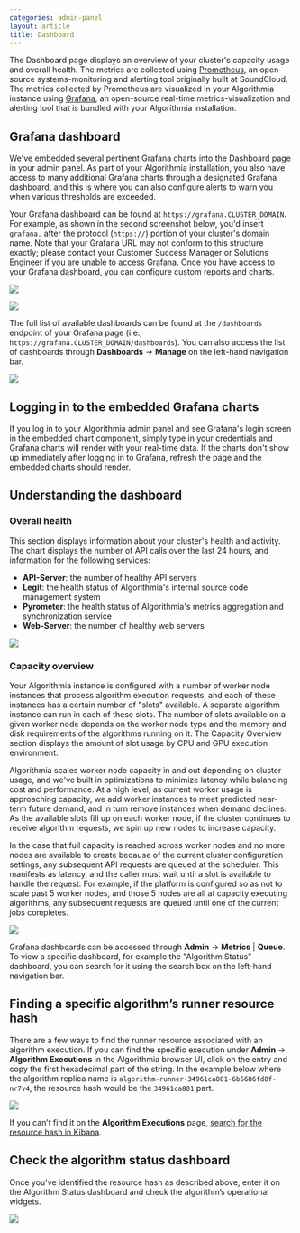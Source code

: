 ```yaml
---
categories: admin-panel
layout: article
title: Dashboard
---
```


The Dashboard page displays an overview of your cluster's capacity usage and overall health. The metrics are collected using [Prometheus](https://prometheus.io/), an open-source systems-monitoring and alerting tool originally built at SoundCloud. The metrics collected by Prometheus are visualized in your Algorithmia instance using [Grafana](https://grafana.com/grafana), an open-source real-time metrics-visualization and alerting tool that is bundled with your Algorithmia installation.

## Grafana dashboard

We've embedded several pertinent Grafana charts into the Dashboard page in your admin panel. As part of your Algorithmia installation, you also have access to many additional Grafana charts through a designated Grafana dashboard, and this is where you can also configure alerts to warn you when various thresholds are exceeded.

Your Grafana dashboard can be found at `https://grafana.CLUSTER_DOMAIN`. For example, as shown in the second screenshot below, you'd insert `grafana.` after the protocol (`https://`) portion of your cluster's domain name. Note that your Grafana URL may not conform to this structure exactly; please contact your Customer Success Manager or Solutions Engineer if you are unable to access Grafana. Once you have access to your Grafana dashboard, you can configure custom reports and charts.

![]({{site.url}}/developers/images/post_images/algo-images-admin/algo-1616017938046.png)

![]({{site.url}}/developers/images/post_images/algo-images-admin/algo-1616100492876.png)

The full list of available dashboards can be found at the `/dashboards` endpoint of your Grafana page (i.e., `https://grafana.CLUSTER_DOMAIN/dashboards`). You can also access the list of dashboards through **Dashboards** → **Manage** on the left-hand navigation bar.

![]({{site.url}}/developers/images/post_images/algo-images-admin/algo-1624308936510.png)

## Logging in to the embedded Grafana charts

If you log in to your Algorithmia admin panel and see Grafana's login screen in the embedded chart component, simply type in your credentials and Grafana charts will render with your real-time data. If the charts don't show up immediately after logging in to Grafana, refresh the page and the embedded charts should render.

## Understanding the dashboard

### Overall health

This section displays information about your cluster's health and activity. The chart displays the number of API calls over the last 24 hours, and information for the following services:

*   **API-Server**: the number of healthy API servers
*   **Legit**: the health status of Algorithmia's internal source code management system
*   **Pyrometer**: the health status of Algorithmia's metrics aggregation and synchronization service
*   **Web-Server**: the number of healthy web servers

![]({{site.url}}/developers/images/post_images/algo-images-admin/algo-1617388987603.png)

### Capacity overview

Your Algorithmia instance is configured with a number of worker node instances that process algorithm execution requests, and each of these instances has a certain number of "slots" available. A separate algorithm instance can run in each of these slots. The number of slots available on a given worker node depends on the worker node type and the memory and disk requirements of the algorithms running on it. The Capacity Overview section displays the amount of slot usage by CPU and GPU execution environment.

Algorithmia scales worker node capacity in and out depending on cluster usage, and we've built in optimizations to minimize latency while balancing cost and performance. At a high level, as current worker usage is approaching capacity, we add worker instances to meet predicted near-term future demand, and in turn remove instances when demand declines. As the available slots fill up on each worker node, if the cluster continues to receive algorithm requests, we spin up new nodes to increase capacity.

In the case that full capacity is reached across worker nodes and no more nodes are available to create because of the current cluster configuration settings, any subsequent API requests are queued at the scheduler. This manifests as latency, and the caller must wait until a slot is available to handle the request. For example, if the platform is configured so as not to scale past 5 worker nodes, and those 5 nodes are all at capacity executing algorithms, any subsequent requests are queued until one of the current jobs completes.

![]({{site.url}}/developers/images/post_images/algo-images-admin/algo-1553791200938.png)

Grafana dashboards can be accessed through **Admin** → **Metrics** | **Queue**. To view a specific dashboard, for example the "Algorithm Status" dashboard, you can search for it using the search box on the left-hand navigation bar.

## Finding a specific algorithm’s runner resource hash

There are a few ways to find the runner resource associated with an algorithm execution. If you can find the specific execution under **Admin** → **Algorithm Executions** in the Algorithmia browser UI, click on the entry and copy the first hexadecimal part of the string. In the example below where the algorithm replica name is `algorithm-runner-34961ca801-6b5686fd8f-nr7v4`, the resource hash would be the `34961ca801` part.

![]({{site.url}}/developers/images/post_images/algo-images-admin/algo-1628549934477.png)

If you can’t find it on the **Algorithm Executions** page, [search for the resource hash in Kibana](/exploring-the-admin-panel/687279#searching-for-an-algorithm-runners-resource-hash).

## Check the algorithm status dashboard

Once you've identified the resource hash as described above, enter it on the Algorithm Status dashboard and check the algorithm’s operational widgets.

![]({{site.url}}/developers/images/post_images/algo-images-admin/algo-1628550602760.png)